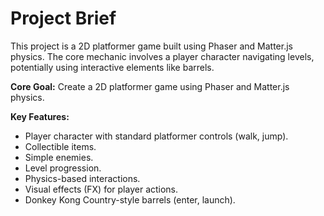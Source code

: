 # Project Brief

This project is a 2D platformer game built using Phaser and Matter.js physics. The core mechanic involves a player character navigating levels, potentially using interactive elements like barrels.

**Core Goal:** Create a 2D platformer game using Phaser and Matter.js physics.

**Key Features:**

- Player character with standard platformer controls (walk, jump).
- Collectible items.
- Simple enemies.
- Level progression.
- Physics-based interactions.
- Visual effects (FX) for player actions.
- Donkey Kong Country-style barrels (enter, launch).
